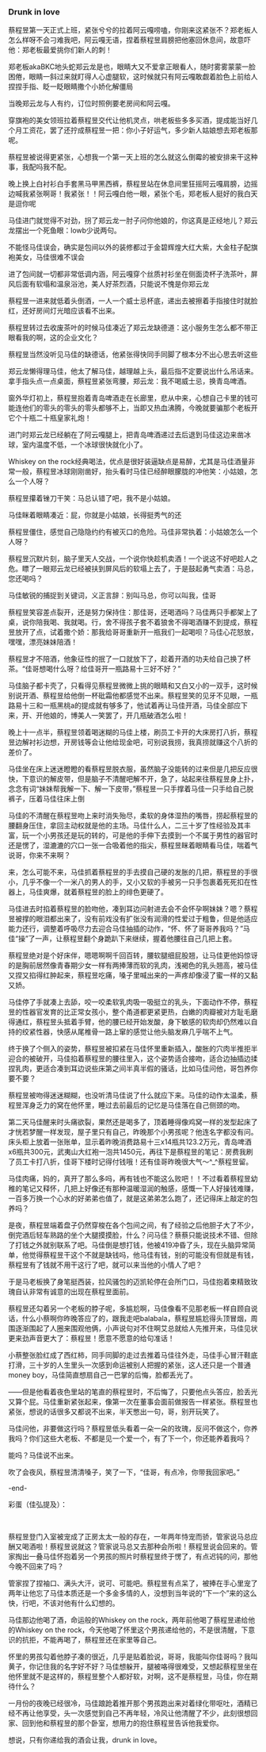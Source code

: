 ### Drunk in love

蔡程昱第一天正式上班，紧张兮兮的拉着阿云嘎唠嗑，你刚来这紧张不？郑老板人怎么样呀不会刁难我吧，阿云嘎无语，捏着蔡程昱肩膀把他塞回休息间，故意吓他：郑老板最爱挑你们新人的刺！

郑老板akaBKC地头蛇郑云龙是也，眼睛大又不爱拿正眼看人，随时雾雾蒙蒙一脸困倦，眼睛一斜过来就盯得人心虚腿软，这时候就只有阿云嘎敢觑着脸色上前给人捏捏手指、眨一眨眼睛撒个小娇化解僵局

当晚郑云龙与人有约，订位时照例要老房间和阿云嘎。

穿旗袍的美女领班拉着蔡程昱交代让他机灵点，哄老板些多多买酒，提成能当好几个月工资花，罢了还拧成蔡程昱一把：你小子好运气，多少新人姑娘想去郑老板那呢。

蔡程昱被说得更紧张，心想我一个第一天上班的怎么就这么倒霉的被安排来干这种事，我配吗我不配。

晚上换上白衬衫白手套黑马甲黑西裤，蔡程昱站在休息间里狂摇阿云嘎肩膀，边摇边喊我紧张啊哥！我紧张！！阿云嘎白他一眼，紧张个毛，郑老板人挺好的我白天是逗你呢

马佳进门就觉得不对劲，拐了郑云龙一肘子问你他娘的，你这真是正经地儿？郑云龙摆出一个死鱼眼：lowb少说两句。

不能怪马佳误会，确实是包间以外的装修都过于金碧辉煌大红大紫，大金柱子配旗袍美女，马佳很难不误会

进了包间就一切都非常低调内涵，阿云嘎穿个丝质衬衫坐在侧面烫杯子洗茶叶，屏风后面有软塌和温泉浴池，美人好茶烈酒，只能说不愧是你郑云龙

蔡程昱一进来就低着头倒酒，一人一个威士忌杯底，递出去被擦着手指接住时就脸红，还好房间灯光暗应该看不出来。

蔡程昱转过去收废茶叶的时候马佳凑近了郑云龙缺德道：这小服务生怎么都不带正眼看我的啊，这的企业文化？

蔡程昱当然没听见马佳的缺德话，他紧张得快同手同脚了根本分不出心思去听这些

郑云龙懒得理马佳，他太了解马佳，越理越上头，最后指不定要说出什么吊话来。拿手指头点一点桌面，蔡程昱紧张弯腰，郑云龙：我不喝威士忌，换青岛啤酒。

窗外华灯初上，蔡程昱抱着青岛啤酒走在长廊里，悲从中来，心想自己卡里的钱可能连他们的零头的零头的零头都够不上，当即又热血沸腾，今晚就要骗那个老板开它个十瓶二十瓶皇家礼炮！

进门时郑云龙已经躺在了阿云嘎腿上，把青岛啤酒递过去后退到马佳这边来凿冰球，室内温度不低，一个冰球很快就化小了。

Whiskey on the rock经典喝法，优点是很好装逼缺点是易醉，尤其是马佳酒量非常一般，蔡程昱冰球刚刚凿好，抬头看时马佳已经醉眼朦胧的冲他笑：小姑娘，怎么一个人呀？

蔡程昱攥着锉刀干笑：马总认错了吧，我不是小姑娘。

马佳眯着眼睛凑近：屁，你就是小姑娘，长得挺秀气的还

蔡程昱僵住，感觉自己隐隐约约有被灭口的危险。马佳非常执着：小姑娘怎么一个人呀？

蔡程昱沉默片刻，脑子里天人交战，一个说你快趁机卖酒！一个说这不好吧趁人之危。瞟了一眼郑云龙已经被扶到屏风后的软塌上去了，于是鼓起勇气卖酒：马总，您还喝吗？

马佳敏锐的捕捉到关键词，义正言辞：别叫马总，你可以叫我，佳哥

蔡程昱笑容差点裂开，还是努力保持住：那佳哥，还喝酒吗？马佳两只手都架上了桌，说你陪我喝、我就喝。行，舍不得孩子套不着狼舍不得喝酒赚不到提成，蔡程昱放开了点，试着撒个娇：那我给哥哥重新开一瓶我们一起喝呗？马佳心花怒放，嘿嘿，漂亮妹妹陪酒！

蔡程昱才不陪酒，他象征性的抿了一口就放下了，趁着开酒的功夫给自己换了杯茶。“佳哥想喝什么呀？给佳哥开一瓶路易十三好不好？”

马佳脑子都卡壳了，只看得见蔡程昱微微上挑的眼睛和又白又小的一双手，这时候别说开酒、蔡程昱给他倒一杯砒霜他都感觉不出来。蔡程昱笑的见牙不见眼，一瓶路易十三和一瓶黑桃a的提成就有够多了，他试着再让马佳开酒，马佳全部应下来，开、开他娘的，博美人一笑罢了，开几瓶破酒怎么啦！



晚上十一点半，蔡程昱领着喝迷糊的马佳上楼，刷员工卡开的大床房打八折，蔡程昱边解衬衫边想，开房钱等会让他给现金吧，可别说我捞，我真捞就赚这个八折的差价了。

马佳坐在床上迷迷瞪瞪的看蔡程昱脱衣服，虽然脑子没能转的过来但是几把反应很快，下意识的解皮带，但是脑子不清醒吧解不开，急了，站起来往蔡程昱身上扑，念念有词“妹妹帮我解一下、解一下皮带，”蔡程昱一只手撑着马佳一只手给自己脱裤子，压着马佳往床上倒

马佳的不清醒在蔡程昱吻上来时消失殆尽，柔软的身体湿热的嘴唇，捞起蔡程昱的腰翻身压住，拿回主动权就是他的主场。马佳什么人，二三十岁了性经验及其丰富，玩一个小男孩还是玩的转的，可是他的手伸下去摸到一个不属于男性的器官时还是愣了，湿漉漉的穴口一张一合吸着他的指尖，蔡程昱眯着眼睛看马佳，喘着气说哥，你来不来啊？

来，怎么可能不来，马佳抓着蔡程昱的手去摸自己硬的发胀的几把，蔡程昱的手很小，几乎不像一个一米八的男人的手，又小又软的手被另一只手包裹着死死扣在性器上，马佳爽爆，就着蔡程昱的脸上的绯色更硬了。

马佳进去时掐着蔡程昱的脸吻他，凑到耳边问射进去会不会怀孕啊妹妹？嗯？蔡程昱被撑的眼泪都出来了，没有前戏没有扩张没有润滑的性爱过于粗鲁，但是他适应能力还行，调整着呼吸尽力去迎合马佳抽插的动作，“怀、怀了哥哥养我吗？”马佳“操”了一声，让蔡程昱翻个身跪趴下来继续，握着他腰往自己几把上套。

蔡程昱绝对是个好床伴，嗯嗯啊啊千回百转，腰软腿细屁股翘，让马佳更他妈惊讶的是胸前居然像青春期少女一样有两捧薄而软的乳肉，浅褐色的乳头翘高，被马佳又捏又掐得红肿起来，蔡程昱吃痛，嗓子里喊出来的一声疼却像浸了蜜一样的又黏又娇。

马佳停了手就凑上去舔，咬一咬柔软乳肉吸一吸挺立的乳头，下面动作不停，蔡程昱的性器官发育的比正常女孩小，整个甬道都更紧更热，白嫩的肉瓣被对方耻毛磨得通红，蔡程昱头抵着手臂，他的腰已经开始发酸，身下敏感的软肉却仍然难以自持的绞紧性器，快感从尾椎骨一路上窜的感觉让他头脑发麻几乎喘不上气。

终于换了个侧入的姿势，蔡程昱被扣紧在马佳怀里重新插入，酸胀的穴肉半推拒半迎合的被破开，马佳掐着蔡程昱的腰往里入，这个姿势适合接吻，适合边抽插边揉捏乳肉，更适合凑到耳边说些床第之间半真半假的骚话，比如马佳问他，哥包养你要不要？

蔡程昱被吻得迷迷糊糊，也没听清马佳说了什么就应下来。马佳的动作太温柔，蔡程昱浑身乏力的窝在他怀里，睡过去前最后的记忆是马佳落在自己侧颈的吻。





第二天马佳醒来时头痛欲裂，果然还是喝多了，顶着睡得像鸡窝一样的发型起床了才恍若梦醒一样发现，屋子里只有自己，昨晚那个小男孩呢？他连名字都没有问。床头柜上放着一张账单，显示着昨晚消费路易十三x14瓶共123.2万元，青岛啤酒x6瓶共300元，武夷山大红袍一泡共1450元，再往下是蔡程昱的笔记：房费我刷了员工卡打八折，佳哥下楼时记得付钱哦！还有佳哥昨晚很大气～^_^蔡程昱留。

马佳肉痛，妈的，真开了那么多吗，再有钱也不能这么败吧！！不过看着蔡程昱幼稚的笔记又释怀，几把上好像还有那种温暖湿润的触感，感慨一下人好操钱难赚，一百多万换一个心水的好弟弟也值了，就是这弟弟怎么跑了，还记得床上敲定的包养吗？

是夜，蔡程昱端着盘子仍然穿梭在各个包间之间，有了经验之后他胆子大了不少，倒完酒后轻车熟路的坐个大腿摸摸脸，什么？问马佳？蔡蔡只能说技术不错、但除了打钱之外就别联系了吧。马佳倒是想打钱，他被419冲昏了头，现在头脑异常简单，他觉得蔡程昱干这个不就是缺钱吗，他马佳有钱，别的可能没有但就是有钱，蔡程昱有了钱就不用干这行了吧，就可以来当他的小情人了吧？

于是马老板换了身笔挺西装，拉风骚包的迈凯轮停在会所门口，马佳抱着束精致玫瑰自认非常有诚意的出现在蔡程昱面前。

蔡程昱还勾着另一个老板的脖子呢，多尴尬啊，马佳像看不见那老板一样自顾自说话，什么小蔡啊你昨晚答应了的，跟我走吧balabala，蔡程昱尴尬得头顶冒烟，周围逐渐围起了人圈来围观他俩，小声说句对不住啊艾总就给人先推开来，马佳见状更来劲声音更大了：蔡程昱！愿意不愿意的给句准话！

小蔡整张脸红成了西红柿，同手同脚的走过去推着马佳往外走，马佳手心冒汗鞋底打滑，三十岁的人生里头一次感到命运被别人把握的紧张，这人还只是一个普通money boy，马佳简直想扇自己一巴掌的后悔，脸都丢光了。

——但是他看着夜色里站的笔直的蔡程昱时，不后悔了，只要他点头答应，脸丢光又算个屁。马佳重新紧张起来，像第一次在董事会面前做报告一样紧张。蔡程昱也紧张，想说的话很多又都说不出来，半天憋出一句，哥，别开玩笑了。

马佳问他，非要做这行吗？蔡程昱低头看着一朵一朵的玫瑰，反问不做这个，你养我吗？你们这些大老板、不都是见一个爱一个，有了下一个，你还能养着我吗？

能吗？马佳说不出来。

吹了会夜风，蔡程昱清清嗓子，笑了一下，“佳哥，有点冷，你带我回家吧。”





-end-

彩蛋（佳弘提及）：

 

蔡程昱登门入室被宠成了正房太太一般的存在，一年两年恃宠而骄，管家说马总应酬又喝酒啦！蔡程昱说就这？管家说马总又去那种会所啦！蔡程昱说会回来的。管家掏出一叠马佳怀抱着另一个男孩的照片时蔡程昱终于愣了，有点迟钝的问，那他今晚不回来了吗？

管家捏了捏袖口、满头大汗，说可、可能吧。蔡程昱有点呆了，被捧在手心里宠了两年让他忘了马佳本质还是一个多金多情的人，没想到当年说的“下一个”来的这么快，行吧，不该对他有什么幻想的。

马佳那边他喝了酒，命运般的Whiskey on the rock，两年前他喝了蔡程昱递给他的Whiskey on the rock，今天他喝了怀里这个男孩递给他的，不是很清醒，下意识的抗拒，不能再喝了，蔡程昱还在家里等自己。

怀里的男孩勾着他脖子凑的很近，几乎是贴着脸说，哥哥，我能叫你佳哥吗？我叫黄子，你记住我的名字好不好？马佳想躲开，腿被咯得很难受，又想起蔡程昱坐在他怀里就不是这样的，蔡程昱整个人都好软，对啊，这不是蔡程昱，马佳，你在期待什么？

一月份的夜晚已经很冷，马佳踉跄着推开那个男孩跑出来对着绿化带呕吐，酒精已经不再让他享受，头一次感觉到自己不再年轻，冷风让他清醒了不少，此刻很想回家、回到他和蔡程昱的那个卧室，想用力的抱住蔡程昱告诉他我爱你。

想说，只有你递给我的酒会让我，drunk in love。


